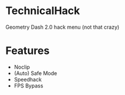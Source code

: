 # TechnicalHack
Geometry Dash 2.0 hack menu (not that crazy)

# Features
- Noclip
- (Auto) Safe Mode
- Speedhack
- FPS Bypass
